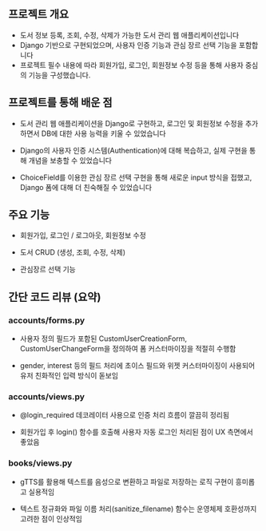 ## 프로젝트 개요
- 도서 정보 등록, 조회, 수정, 삭제가 가능한 도서 관리 웹 애플리케이션입니다
- Django 기반으로 구현되었으며, 사용자 인증 기능과 관심 장르 선택 기능을 포함합니다
- 프로젝트 필수 내용에 따라 회원가입, 로그인, 회원정보 수정 등을 통해 사용자 중심의 기능을 구성했습니다.

## 프로젝트를 통해 배운 점
- 도서 관리 웹 애플리케이션을 Django로 구현하고, 로그인 및 회원정보 수정을 추가하면서 DB에 대한 사용 능력을 키울 수 있었습니다

- Django의 사용자 인증 시스템(Authentication)에 대해 복습하고, 실제 구현을 통해 개념을 보충할 수 있었습니다

- ChoiceField를 이용한 관심 장르 선택 구현을 통해 새로운 input 방식을 접했고, Django 폼에 대해 더 친숙해질 수 있었습니다

## 주요 기능
- 회원가입, 로그인 / 로그아웃, 회원정보 수정

- 도서 CRUD (생성, 조회, 수정, 삭제)

- 관심장르 선택 기능


## 간단 코드 리뷰 (요약)
### accounts/forms.py
- 사용자 정의 필드가 포함된 CustomUserCreationForm, CustomUserChangeForm을 정의하여 폼 커스터마이징을 적절히 수행함

- gender, interest 등의 필드 처리에 초이스 필드와 위젯 커스터마이징이 사용되어 유저 친화적인 입력 방식이 돋보임

### accounts/views.py
- @login_required 데코레이터 사용으로 인증 처리 흐름이 깔끔히 정리됨

- 회원가입 후 login() 함수를 호출해 사용자 자동 로그인 처리된 점이 UX 측면에서 좋았음

### books/views.py
- gTTS를 활용해 텍스트를 음성으로 변환하고 파일로 저장하는 로직 구현이 흥미롭고 실용적임

- 텍스트 정규화와 파일 이름 처리(sanitize_filename) 함수는 운영체제 호환성까지 고려한 점이 인상적임

